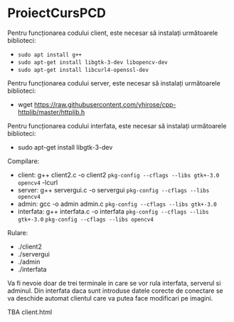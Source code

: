 # ProiectCursPCD

Pentru funcționarea codului client, este necesar să instalați următoarele biblioteci:

* `sudo apt install g++`
* `sudo apt-get install libgtk-3-dev libopencv-dev`
* `sudo apt-get install libcurl4-openssl-dev`

Pentru funcționarea codului server, este necesar să instalați următoarele biblioteci:

* wget https://raw.githubusercontent.com/yhirose/cpp-httplib/master/httplib.h
 
Pentru funcționarea codului interfata, este necesar să instalați următoarele biblioteci:

* sudo apt-get install libgtk-3-dev

Compilare:
* client: g++ client2.c -o client2 `pkg-config --cflags --libs gtk+-3.0 opencv4` -lcurl
* server: g++ servergui.c -o servergui `pkg-config --cflags --libs opencv4`
* admin: gcc -o admin admin.c `pkg-config --cflags --libs gtk+-3.0`
* interfata: g++ interfata.c -o interfata `pkg-config --cflags --libs gtk+-3.0` `pkg-config --cflags --libs opencv4`

Rulare:
* ./client2
* ./servergui
* ./admin
* ./interfata

Va fi nevoie doar de trei terminale in care se vor rula interfata, serverul si adminul. Din interfata daca sunt introduse datele corecte de conectare se va deschide automat clientul care va putea face modificari pe imagini.

TBA client.html
